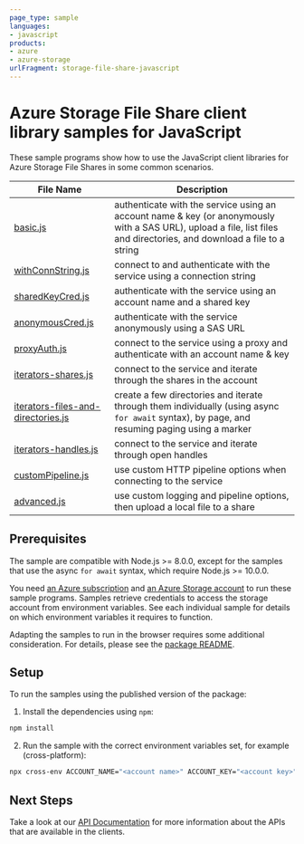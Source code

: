 ```yaml
---
page_type: sample
languages:
- javascript
products:
- azure
- azure-storage
urlFragment: storage-file-share-javascript
---
```


# Azure Storage File Share client library samples for JavaScript

These sample programs show how to use the JavaScript client libraries for Azure Storage File Shares in some common scenarios.

|__File Name__|__Description__|
|-------------|---------------|
|[basic.js][basic]|authenticate with the service using an account name & key (or anonymously with a SAS URL), upload a file, list files and directories, and download a file to a string|
|[withConnString.js][withConnString]|connect to and authenticate with the service using a connection string|
|[sharedKeyCred.js][sharedKeyCred]|authenticate with the service using an account name and a shared key|
|[anonymousCred.js][anonymousCred]|authenticate with the service anonymously using a SAS URL|
|[proxyAuth.js][proxyAuth]|connect to the service using a proxy and authenticate with an account name & key|
|[iterators-shares.js][iterators-shares]|connect to the service and iterate through the shares in the account|
|[iterators-files-and-directories.js][iterators-files-and-directories]|create a few directories and iterate through them individually (using async `for await` syntax), by page, and resuming paging using a marker|
|[iterators-handles.js][iterators-handles]|connect to the service and iterate through open handles|
|[customPipeline.js][customPipeline]|use custom HTTP pipeline options when connecting to the service|
|[advanced.js][advanced]|use custom logging and pipeline options, then upload a local file to a share|

## Prerequisites

The sample are compatible with Node.js >= 8.0.0, except for the samples that use the async `for await` syntax, which require Node.js >= 10.0.0.

You need [an Azure subscription][freesub] and [an Azure Storage account][azstorage] to run these sample programs. Samples retrieve credentials to access the storage account from environment variables. See each individual sample for details on which environment variables it requires to function.

Adapting the samples to run in the browser requires some additional consideration. For details, please see the [package README][package].

## Setup

To run the samples using the published version of the package:

1. Install the dependencies using `npm`:
```bash
npm install
```
2. Run the sample with the correct environment variables set, for example (cross-platform):
```bash
npx cross-env ACCOUNT_NAME="<account name>" ACCOUNT_KEY="<account key>" node basic.js
```

## Next Steps

Take a look at our [API Documentation][apiref] for more information about the APIs that are available in the clients.

[basic]: https://github.com/Azure/azure-sdk-for-js/tree/master/sdk/storage/storage-file-share/samples/javascript/basic.js
[proxyAuth]: https://github.com/Azure/azure-sdk-for-js/tree/master/sdk/storage/storage-file-share/samples/javascript/proxyAuth.js
[withConnString]: https://github.com/Azure/azure-sdk-for-js/tree/master/sdk/storage/storage-file-share/samples/javascript/withConnString.js
[iterators-files-and-directories]: https://github.com/Azure/azure-sdk-for-js/tree/master/sdk/storage/storage-file-share/samples/javascript/iterators-files-and-directories.js
[sharedKeyCred]: https://github.com/Azure/azure-sdk-for-js/tree/master/sdk/storage/storage-file-share/samples/javascript/sharedKeyCred.js
[anonymousCred]: https://github.com/Azure/azure-sdk-for-js/tree/master/sdk/storage/storage-file-share/samples/javascript/anonymousCred.js
[iterators-handles]: https://github.com/Azure/azure-sdk-for-js/tree/master/sdk/storage/storage-file-share/samples/javascript/iterators-handles.js
[customPipeline]: https://github.com/Azure/azure-sdk-for-js/tree/master/sdk/storage/storage-file-share/samples/javascript/customPipeline.js
[advanced]: https://github.com/Azure/azure-sdk-for-js/tree/master/sdk/storage/storage-file-share/samples/javascript/advanced.js
[iterators-shares]: https://github.com/Azure/azure-sdk-for-js/tree/master/sdk/storage/storage-file-share/samples/javascript/iterators-shares.js

[apiref]: https://azure.github.io/azure-sdk-for-js/storage.html#azure-storage-file-share
[azstorage]: https://docs.microsoft.com/azure/storage/common/storage-account-overview
[freesub]: https://azure.microsoft.com/free/
[package]: https://github.com/Azure/azure-sdk-for-js/tree/master/sdk/storage/storage-file-share/README.md